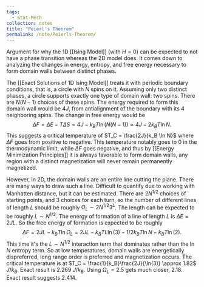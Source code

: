 ```yaml
---
tags:
  - Stat-Mech
collection: notes
title: "Peierl's Theorem"
permalink: /note/Peierls-Theorem/
---
```

Argument for why the 1D [[Ising Model]] (with $H=0$) can be expected to not have a phase transition whereas the 2D model does. It comes down to analyzing the changes in energy, entropy, and free energy necessary to form domain walls between distinct phases.

The [[Exact Solutions of 1D Ising Model]] treats it with periodic boundary conditions, that is, a circle with $N$ spins on it. Assuming only two distinct phases, a circle supports exactly one type of domain wall: two spins. There are $N(N-1)$ choices of these spins. The energy required to form this domain wall would be $4J$, from antialignment of the boundary with its 4 neighboring spins. The change in free energy would be  
$$\Delta F = \Delta E - T \Delta S = 4 J- k_B T \ln (N(N-1)) \approx 4J - 2k_B T  \ln N.$$
This suggests a critical temperature of $T_C = \frac{2J}{k_B \ln N}$ where $\Delta F$ goes from positive to negative. This temperature notably goes to $0$ in the thermodynamic limit, while $\Delta F$ goes negative, and thus by [[Energy Minimization Principles]] it is always favorable to form domain walls, any region with a distinct magnetization will never remain permanently magnetized.

However, in 2D, the domain walls are an entire line cutting the plane. There are many ways to draw such a line. Difficult to quantify due to working with Manhatten distance, but it can be estimated. There are $2N^{1/2}$ choices of starting points, and 3 choices for each turn, so the number of different lines of length $L$ should be roughly $\Omega_L\sim 2N^{1/2}3^L$. The length can be expected to be roughly $L\sim N^{1/2}$. 
The energy of formation of a line of length $L$ is $\Delta E = 2JL$. So the free energy of formation is expected to be roughly
$$
\Delta F = 2 J L - k_B T \ln \Omega_L = 2 J L - k_B T L \ln(3) - 1/2 k_B T \ln N - k_B T \ln(2).
$$
This time it's the $L\sim N^{1/2}$ interaction term that dominates rather than the $\ln N$ entropy term. So at low temperatures, domain walls are energetically dispreferred, long range order is preferred and magnetization occurs. The critical temperature is at $T_C = \frac{1}{k_B}\frac{2J}{\ln(3)} \approx 1.82$ $J/k_B$. Exact result is 2.269 $J/k_B$. Using $\Omega_L = 2.5$ gets much closer, 2.18. Exact result suggests 2.414.
